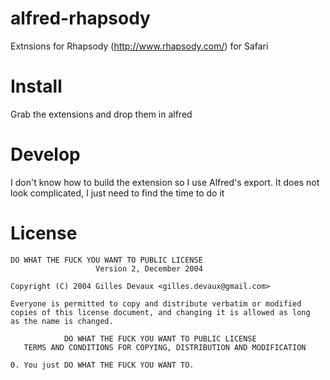 alfred-rhapsody
===============

Extnsions for Rhapsody (http://www.rhapsody.com/) for Safari

Install
=======

Grab the extensions and drop them in alfred

Develop
=======

I don't know how to build the extension so I use Alfred's export. It
does not look complicated, I just need to find the time to do it

License
=======

    DO WHAT THE FUCK YOU WANT TO PUBLIC LICENSE 
                       Version 2, December 2004 

    Copyright (C) 2004 Gilles Devaux <gilles.devaux@gmail.com> 

    Everyone is permitted to copy and distribute verbatim or modified 
    copies of this license document, and changing it is allowed as long 
    as the name is changed. 

                DO WHAT THE FUCK YOU WANT TO PUBLIC LICENSE 
       TERMS AND CONDITIONS FOR COPYING, DISTRIBUTION AND MODIFICATION 

    0. You just DO WHAT THE FUCK YOU WANT TO. 

